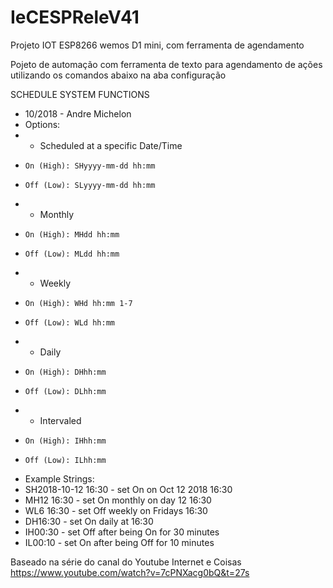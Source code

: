 # IeCESPReleV41
Projeto IOT ESP8266 wemos D1 mini, com ferramenta de agendamento

Pojeto de automação  com ferramenta de texto para agendamento de  ações utilizando os comandos abaixo na aba configuração

SCHEDULE SYSTEM FUNCTIONS
* 10/2018 - Andre Michelon
* Options:
*   - Scheduled at a specific Date/Time
*     On (High): SHyyyy-mm-dd hh:mm
*     Off (Low): SLyyyy-mm-dd hh:mm
*   - Monthly
*     On (High): MHdd hh:mm
*     Off (Low): MLdd hh:mm
*   - Weekly
*     On (High): WHd hh:mm 1-7 
*     Off (Low): WLd hh:mm
*   - Daily
*     On (High): DHhh:mm
*     Off (Low): DLhh:mm
*   - Intervaled
*     On (High): IHhh:mm
*     Off (Low): ILhh:mm
* Example Strings:
*   SH2018-10-12 16:30  - set On on Oct 12 2018 16:30
*   MH12 16:30          - set On monthly on day 12 16:30
*   WL6 16:30           - set Off weekly on Fridays 16:30 
*   DH16:30             - set On daily at 16:30
*   IH00:30             - set Off after being On for 30 minutes
*   IL00:10             - set On after being Off for 10 minutes



Baseado na série do canal do Youtube Internet e Coisas https://www.youtube.com/watch?v=7cPNXacg0bQ&t=27s


